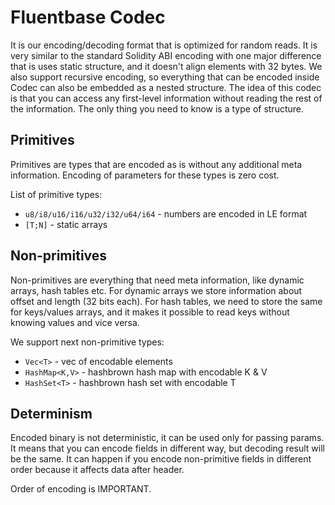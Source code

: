Fluentbase Codec
================

It is our encoding/decoding format that is optimized for random reads.
It is very similar to the standard Solidity ABI encoding with one major difference that is uses static structure, and it doesn't align elements with 32 bytes.
We also support recursive encoding, so everything that can be encoded inside Codec can also be embedded as a nested structure.
The idea of this codec is that you can access any first-level information without reading the rest of the information.
The only thing you need to know is a type of structure.

## Primitives

Primitives are types that are encoded as is without any additional meta information.
Encoding of parameters for these types is zero cost.

List of primitive types:
- `u8/i8/u16/i16/u32/i32/u64/i64` - numbers are encoded in LE format
- `[T;N]` - static arrays

## Non-primitives

Non-primitives are everything that need meta information, like dynamic arrays, hash tables etc.
For dynamic arrays we store information about offset and length (32 bits each).
For hash tables, we need to store the same for keys/values arrays, and it makes it possible to read keys without knowing values and vice versa.

We support next non-primitive types:
- `Vec<T>` - vec of encodable elements
- `HashMap<K,V>` - hashbrown hash map with encodable K & V 
- `HashSet<T>` - hashbrown hash set with encodable T

## Determinism

Encoded binary is not deterministic, it can be used only for passing params.
It means that you can encode fields in different way, but decoding result will be the same.
It can happen if you encode non-primitive fields in different order because it affects data after header.

Order of encoding is IMPORTANT.